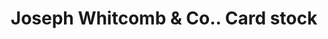 ---
doi: 10.7916/D8T16FVP
date_other: '1897'
date_other_textual: '1897'
form: printed ephemera
genre:
- Card stock
name:
- Joseph Whitcomb & Co.
object_in_context_url: https://biggert.cul.columbia.edu/items/view/ave_biggert_01857
subject_hierarchical_geographic:
- Springfield, Massachusetts, United States
subject_name:
- Joseph Whitcomb & Co.
title: Joseph Whitcomb & Co.. Card stock
sort_title: Joseph Whitcomb & Co.. Card stock
call_number: ave_biggert_01857
coordinates:
- 42.112411,-72.547455
pid: ave_biggert_01857
identifiers: ave_biggert_01857
permalink: /biggert/ave_biggert_01857/
layout: iiif-image-page
---